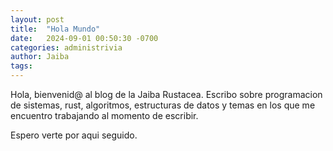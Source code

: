 ```yaml
---
layout: post
title:  "Hola Mundo"
date:   2024-09-01 00:50:30 -0700
categories: administrivia
author: Jaiba
tags:
---
```


Hola, bienvenid@ al blog de la Jaiba Rustacea. Escribo sobre programacion de sistemas, rust, algoritmos, estructuras de datos y temas en los que me encuentro trabajando al momento de
escribir.

Espero verte por aqui seguido.
